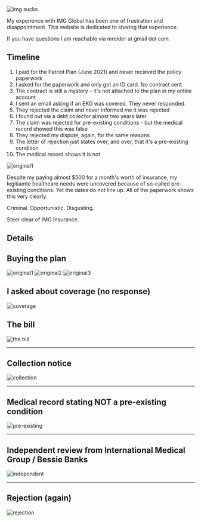 ---
---

![img sucks](imgsucks.png)

My experience with IMG Global has been one of frustration and disappointment. This website is dedicated to sharing that experience.

If you have questions I am reachable via mreider at gmail dot com.

## Timeline

1. I paid for the Patriot Plan (June 2021) and never recieved the policy paperwork
2. I asked for the paperwork and only got an ID card. No contract sent
3. The contract is still a mystery - it's not attached to the plan in my online account
4. I sent an email asking if an EKG was covered. They never responded.
5. They rejected the claim and never informed me it was rejected
6. I found out via a debt collector almost two years later
7. The claim was rejected for pre-existing conditions - but the medical record showed this was false
8. They rejected my dispute, again, for the same reasons
9. The letter of rejection just states over, and over, that it's a pre-existing condition
10. The medical record shows it is not

![original1](timeline.png)

Despite my paying almost $500 for a month's worth of insurance, my legitiamte healthcare needs were uncovered because of so-called pre-existing conditions. Yet the dates do not line up. All of the paperwork shows this very clearly. 

Criminal. 
Opportunistic. 
Disgusting. 

Steer clear of IMG Insurance.

## Details

## Buying the plan

![original1](original1.png)
![original2](original2.png)
![original3](original3.png)

## I asked about coverage (no response)

![coverage](coverage.png)

## The bill

![the bill](bill.png)

<hr>

## Collection notice

![collection](collection.png)

<hr>

## Medical record stating NOT a pre-existing condition

![pre-existing](pre-existing.png)

<hr>

## Independent review from International Medical Group / Bessie Banks

![independent](independent.png)

<hr>

## Rejection (again)

![rejection](rejection.png)







